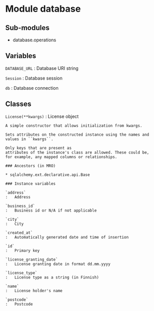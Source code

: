 Module database
===============

Sub-modules
-----------
* database.operations

Variables
---------

    
`DATABASE_URL`
:   Database URI string

    
`Session`
:   Database session

    
`db`
:   Database connection

Classes
-------

`License(**kwargs)`
:   License object
    
    A simple constructor that allows initialization from kwargs.
    
    Sets attributes on the constructed instance using the names and
    values in ``kwargs``.
    
    Only keys that are present as
    attributes of the instance's class are allowed. These could be,
    for example, any mapped columns or relationships.

    ### Ancestors (in MRO)

    * sqlalchemy.ext.declarative.api.Base

    ### Instance variables

    `address`
    :   Address

    `business_id`
    :   Business id or N/A if not applicable

    `city`
    :   City

    `created_at`
    :   Automatically generated date and time of insertion

    `id`
    :   Primary key

    `license_granting_date`
    :   License granting date in format dd.mm.yyyy

    `license_type`
    :   License type as a string (in Finnish)

    `name`
    :   License holder's name

    `postcode`
    :   Postcode